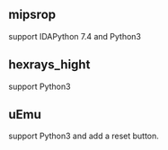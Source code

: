 



## mipsrop

support IDAPython 7.4 and Python3

## hexrays_hight

support Python3

## uEmu

support Python3 and add a reset button.

